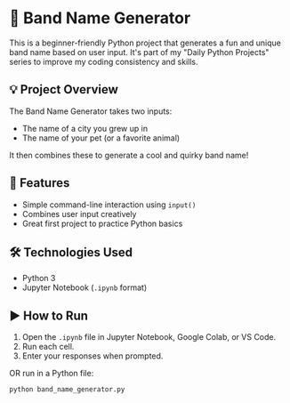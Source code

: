 # 🎸 Band Name Generator

This is a beginner-friendly Python project that generates a fun and unique band name based on user input. It's part of my "Daily Python Projects" series to improve my coding consistency and skills.

## 💡 Project Overview

The Band Name Generator takes two inputs:
- The name of a city you grew up in
- The name of your pet (or a favorite animal)

It then combines these to generate a cool and quirky band name!

## 🚀 Features

- Simple command-line interaction using `input()`
- Combines user input creatively
- Great first project to practice Python basics

## 🛠️ Technologies Used

- Python 3
- Jupyter Notebook (`.ipynb` format)

## ▶️ How to Run

1. Open the `.ipynb` file in Jupyter Notebook, Google Colab, or VS Code.
2. Run each cell.
3. Enter your responses when prompted.

OR run in a Python file:

```bash
python band_name_generator.py
